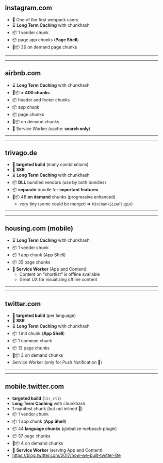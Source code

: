 ## instagram.com

* 🎉 One of the first webpack users
* ⌛️ **Long Term Caching** with chunkhash
* 📦 1 vender chunk
* 📦 page app chunks (**Page Shell**)
* 📡📦 36 on demand page chunks

---

---

## airbnb.com

* ⌛️ **Long Term Caching** with chunkhash
* 📡📦 **&gt; 400 chunks**
* 📦 header and footer chunks
* 📦 app chunk
* 📦 page chunks
* 📡📦 on demand chunks
* 🔋 Service Worker (cache: **search only**)

---

---

## trivago.de

* 📌 **targeted build** (many combinations)
* 🏰 **SSR**
* ⌛️ **Long Term Caching** with chunkhash
* 📦 **DLL** bundled vendors (use by both bundles)
* 📦 **separate** bundle for **important features**
* 📡📦 48 **on demand** chunks (progressive enhanced)
  * very tiny (some could be merged => `MinChunkSizePlugin`)

---

---

## housing.com (mobile)

* ⌛️ **Long Term Caching** with chunkhash
* 📦 1 vender chunk
* 📦 1 app chunk (App Shell)
* 📦 35 page chunks
* 🔋 **Service Worker** (App and Content)
  * Content on "shortlist" is offline available
  * Great UX for visualizing offline content

---

---

## twitter.com

* 📌 **targeted build** (per language)
* 🏰 **SSR**
* ⌛️ **Long Term Caching** with chunkhash
* 📦 1 init chunk (**App Shell**)
* 📦 1 common chunk
* 📦 12 page chunks
* 📡📦 3 on demand chunks
* Service Worker (only for Push Notification 🤔)

---

---

## mobile.twitter.com

* **targeted build** (`ltr`, `rtl`)
* **Long Term Caching** with chunkhash
* 1 manifest chunk (but not inlined 🤔)
* 📦 1 vendor chunk
* 📦 1 app chunk (**App Shell**)
* 📦 44 **language chunks** (globalize-webpack-plugin)
* 📦 37 page chunks
* 📡📦 4 on demand chunks
* 🔋 **Service Worker** (serving App and Content)
* https://blog.twitter.com/2017/how-we-built-twitter-lite
